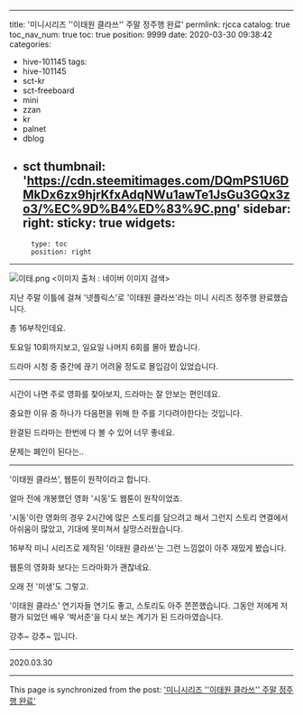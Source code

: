 
---
title: '미니시리즈 ''이태원 클라쓰'' 주말 정주행 완료'
permlink: rjcca
catalog: true
toc_nav_num: true
toc: true
position: 9999
date: 2020-03-30 09:38:42
categories:
- hive-101145
tags:
- hive-101145
- sct-kr
- sct-freeboard
- mini
- zzan
- kr
- palnet
- dblog
- sct
thumbnail: 'https://cdn.steemitimages.com/DQmPS1U6DMkDx6zx9hjrKfxAdqNWu1awTe1JsGu3GQx3zo3/%EC%9D%B4%ED%83%9C.png'
sidebar:
    right:
        sticky: true
widgets:
    -
        type: toc
        position: right
---


![이태.png](https://cdn.steemitimages.com/DQmPS1U6DMkDx6zx9hjrKfxAdqNWu1awTe1JsGu3GQx3zo3/%EC%9D%B4%ED%83%9C.png)
<이미지 출처 : 네이버 이미지 검색>

지난 주말 이틀에 걸쳐 '넷플릭스'로 '이태원 클라쓰'라는 미니 시리즈 정주행 완료했습니다.

총 16부작인데요.

토요일 10회까지보고, 일요일 나머지 6회를 몰아 봤습니다.

드라마 시청 중 중간에 끊기 어려울 정도로 몰입감이 있었습니다.

***

시간이 나면 주로 영화를 찾아보지, 드라마는 잘 안보는 편인데요.

중요한 이유 중 하나가 다음편을 위해 한 주를 기다려야한다는 것입니다.

완결된 드라마는 한번에 다 볼 수 있어 너무 좋네요.

문제는 폐인이 된다는..

***

'이태원 클라쓰', 웹툰이 원작이라고 합니다.

얼마 전에 개봉했던 영화 '시동'도 웹툰이 원작이었죠.

'시동'이란 영화의 경우 2시간에 많은 스토리를 담으려고 해서 그런지 스토리 연결에서 아쉬움이 많았고, 기대에 못미쳐서 실망스러웠습니다.

16부작 미니 시리즈로 제작된  '이태원 클라쓰'는 그런 느낌없이 아주 재밌게 봤습니다.

웹툰의 영화화 보다는 드라마화가 괜찮네요.

오래 전 '미생'도 그렇고.

'이태원 클라스' 연기자들 연기도 좋고, 스토리도 아주 쫀쫀했습니다.
그동안 저에게 저평가 되었던 배우 '박서준'을 다시 보는 계기가 된 드라마였습니다.

강추~ 강추~ 입니다.

***

2020.03.30

- - -

This page is synchronized from the post: ['미니시리즈 ''이태원 클라쓰'' 주말 정주행 완료'](https://steemit.com/@lucky2015/rjcca)
